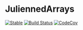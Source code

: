# JuliennedArrays

[![Stable](https://img.shields.io/badge/docs-latest-blue.svg)](https://bramtayl.github.io/JuliennedArrays.jl/latest)
[![Build Status](https://travis-ci.org/bramtayl/JuliennedArrays.jl.svg?branch=master)](https://travis-ci.org/bramtayl/JuliennedArrays.jl)
[![CodeCov](https://codecov.io/gh/bramtayl/JuliennedArrays.jl/branch/master/graph/badge.svg)](https://codecov.io/gh/bramtayl/JuliennedArrays.jl)

